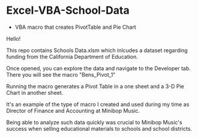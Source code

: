 # Excel-VBA-School-Data
- VBA macro that creates PivotTable and Pie Chart

Hello!

This repo contains Schools Data.xlsm which inlcudes a dataset regarding funding from the California Department of Education.

Once opened, you can explore the data and navigate to the Developer tab. There you will see the macro "Bens_Pivot_1"

Running the macro generates a Pivot Table in a one sheet and a 3-D Pie Chart in another sheet.

It's an example of the type of macro I created and used during my time as Director of Finance and Accounting at Minibop Music. 

Being able to analyze such data quickly was crucial to Minibop Music's success when selling educational materials to schools and school districts.
